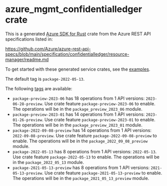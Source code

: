 # azure_mgmt_confidentialledger crate

This is a generated [Azure SDK for Rust](https://github.com/Azure/azure-sdk-for-rust) crate from the Azure REST API specifications listed in:

https://github.com/Azure/azure-rest-api-specs/blob/main/specification/confidentialledger/resource-manager/readme.md

To get started with these generated service crates, see the [examples](https://github.com/Azure/azure-sdk-for-rust/blob/main/services/README.md#examples).

The default tag is `package-2022-05-13`.

The following [tags](https://github.com/Azure/azure-sdk-for-rust/blob/main/services/tags.md) are available:

- `package-preview-2023-06` has 18 operations from 1 API versions: `2023-06-28-preview`. Use crate feature `package-preview-2023-06` to enable. The operations will be in the `package_preview_2023_06` module.
- `package-preview-2023-01` has 14 operations from 1 API versions: `2023-01-26-preview`. Use crate feature `package-preview-2023-01` to enable. The operations will be in the `package_preview_2023_01` module.
- `package-2022-09-08-preview` has 14 operations from 1 API versions: `2022-09-08-preview`. Use crate feature `package-2022-09-08-preview` to enable. The operations will be in the `package_2022_09_08_preview` module.
- `package-2022-05-13` has 8 operations from 1 API versions: `2022-05-13`. Use crate feature `package-2022-05-13` to enable. The operations will be in the `package_2022_05_13` module.
- `package-2021-05-13-preview` has 8 operations from 1 API versions: `2021-05-13-preview`. Use crate feature `package-2021-05-13-preview` to enable. The operations will be in the `package_2021_05_13_preview` module.